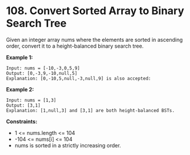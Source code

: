 # 108. Convert Sorted Array to Binary Search Tree

Given an integer array nums where the elements are sorted in ascending order, convert it to a height-balanced binary search tree.

 

**Example 1:**
```
Input: nums = [-10,-3,0,5,9]
Output: [0,-3,9,-10,null,5]
Explanation: [0,-10,5,null,-3,null,9] is also accepted:
```

**Example 2:**


```
Input: nums = [1,3]
Output: [3,1]
Explanation: [1,null,3] and [3,1] are both height-balanced BSTs.
```

**Constraints:**

- 1 <= nums.length <= 104
- -104 <= nums[i] <= 104
- nums is sorted in a strictly increasing order.
